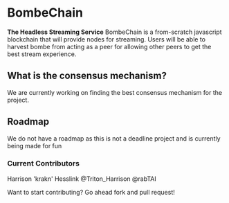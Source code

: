 # BombeChain
**The Headless Streaming Service**
BombeChain is a from-scratch javascript blockchain that will provide nodes for streaming. Users will be able to harvest bombe from acting as a peer for allowing other peers to get the best stream experience.

## What is the consensus mechanism?
We are currently working on finding the best consensus mechanism for the project.

## Roadmap
We do not have a roadmap as this is not a deadline project and is currently being made for fun

### Current Contributors
Harrison 'krakn' Hesslink @Triton_Harrison
@rabTAI

Want to start contributing? Go ahead fork and pull request!